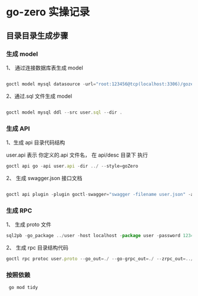 # go-zero 实操记录

## 目录目录生成步骤

### 生成 model

1、 通过连接数据库表生成 model

```javascript

goctl model mysql datasource -url="root:123456@tcp(localhost:3306)/gozero" -table=article -dir="./" -cache=true --style=goZero

```

2、通过.sql 文件生成 model

```javascript

goctl model mysql ddl --src user.sql --dir .

```

### 生成 API

1、生成 api 目录代码结构

user.api 表示 你定义的.api 文件名， 在 api/desc 目录下 执行

```javascript
goctl api go -api user.api -dir ../ --style=goZero

```

2、 生成 swagger.json 接口文档

```javascript

goctl api plugin -plugin goctl-swagger="swagger -filename user.json" -api user.api -dir .

```

### 生成 RPC

1、 生成 proto 文件

```javascript
sql2pb -go_package ../user -host localhost -package user -password 123456 -port 3306 -schema gozero -service_name user -user root > user.proto

```

2、 生成 rpc 目录结构代码

```javascript
goctl rpc protoc user.proto --go_out=./ --go-grpc_out=./ --zrpc_out=../../app/user/rpc --style=goZero

```

### 按照依赖

```javascript
 go mod tidy

```
